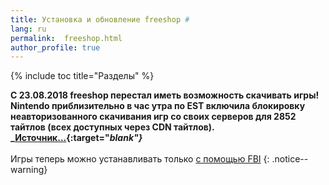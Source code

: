 ```yaml
---
title: Установка и обновление freeshop #
lang: ru
permalink:  freeshop.html
author_profile: true
---
```

{% include toc title="Разделы" %}

**С 23.08.2018 freeshop перестал иметь возможность скачивать игры! Nintendo приблизительно в час утра по EST включила блокировку неавторизованного скачивания игр со своих серверов для 2852 тайтлов (всех доступных через CDN тайтлов). <br>_[Источник...](https://twitter.com/Cheatfreak47/status/1032180782935277570?s=20){:target="_blank"}_**<br><br>Игры теперь можно устанавливать только [с помощью FBI](games)
{: .notice--warning}

<!--В данный момент через freeshop нельзя скачать игры, разработанные самой Nintendo! При попытке это сделать freeshop будет вылетать! [Вот список этих игр](https://vk.com/@3ds_cfw-spisok-taitlov-kotorye-nevozmozhno-skachat-cherez-freeshop){:target="_blank"} 
{: .notice--warning}

Действия для обновления и установки freeshop идентичны
{: .notice--warning}

## Что понадобится

{% include /inc/olx_vk.txt %}
{: .notice--info}

* Прошитая приставка 
* Свежая версия [FBI](fbi){:target="_blank"} (если не уверены свежая ли у вас - обновите)
* Свежая версия [freeshop](https://notabug.org/evi/freeShop/releases){:target="_blank"} *(`.cia` файл)*
* Свежая версия ключей [download.0.bin](files/download.0.bin){:target="_blank"}

## Часть I - Установка или обновление freeshop

Действия для обновления и установки freeshop идентичны
{: .notice--warning}

1. [Установите freeshop](games){:target="_blank"} любым удобным методом
	+ Отсканируйте QR-код, если решите воспользоваться методом установки через QR
	
    [![]({{"/images/QR/freeshop_small.png" | absolute_url }})]({{"/images/QR/freeshop.png" | absolute_url }}){:target="_blank"}
	{: .text-center}
    {: .notice--info}

## Часть II - Установка ключей в freeshop

Приложение работает только при включенном интернете!
{: .notice--info}

1. Запустите приложение freeshop из меню Home
1. Дождитесь пока программа обновится
1. Выключите консоль
1. Вставьте SD-карту приставки в ПК 
1. Переместите файл [`download.0.bin`](files/download.0.bin){:target="_blank"} в папку `\3ds\freeShop\keys`
1. Верните SD-карту в консоль
1. Запустите консоль
1. Теперь freeshop будет видеть игры
{% comment %} 
1. Перейдите в настройки программы. Для этого на нижнем экране нажмите ![]({{"/images/fs/settings.png" | absolute_url }}){:target="_blank"}
1. Перейдите во вкладку "Обновление" (Update)
1. Поставьте галочку напротив первого пункта - "Авто-обновление ключей приложения через URL" (Auto-update title keys from URL)
	+ Если галочка уже стоит и там вписан URL-адрес, нажмите на ![]({{"/images/fs/trash.png" | absolute_url }}){:target="_blank"}, чтобы его удалить
1. Нажмите на ![]({{"/images/fs/qr.png" | absolute_url }}){:target="_blank"} и отсканируйте QR 

    ![]({{"/images/QR/freeshop_keys.png" | absolute_url }}){:target="_blank"}
	{: .text-center}
    {: .notice--info}

	+ Если у вас не работает камера, нажмите на ![]({{"/images/fs/kb.png" | absolute_url }}){:target="_blank"} и вручную введите `https://goo.gl/WWsZcr`

1. Нажмите кнопку "Обновить кэш"
1. Перезагрузите freeshop
{% endcomment %}

## Часть III - Особенности работы freeshop

freeshop может некорректно работать, если в имени wifi сети есть точки, пробелы, кириллица, прочее. Желательно, чтобы имя точки доступа состояло только из латинских символов, цифр и знаков подчеркивания. Старайтесь избегать другие символы.
{: .notice--warning}

Если у вас freeshop ругается на неверные или отсутствующие ключи, скачайте предложенный [`zip-архив`](files/freeShop_data.zip){:target="_blank"} и распакуйте его содержимое с заменой в папку `/3ds` на вашей SD-карте (должно получится так: `/3ds/freeshop/файлы`).
{: .notice--warning}

Установка приложений из freeshop происходит с помощью кнопки {% include inc/btn.txt btn="X" %}. Приложение умеет устанавливать игры в режиме ожидания. Для этого нужно выбрать желаемую игру в списке кнопкой {% include inc/btn.txt btn="Y" %}, выйти из freeshop и перевести приставку в режим ожидания. Через время игра будет загружена. 

freeshop практически всегда крашится при выходе с помощью кнопки {% include inc/btn.txt btn="START" %}. Для корректного закрытия программы выйдите в меню Home с помощью кнопки {% include inc/btn.txt btn="HOME" %} и нажмите {% include inc/btn.txt btn="X" %} на тайле freeshop, чтобы закрыть его. 
{: .notice--warning}

В данный момент через freeshop нельзя скачать игры , разработанные самой Nintendo! При попытке это сделать freeshop будет вылетать! [Список нерабочих игр](https://vk.com/@3ds_cfw-spisok-taitlov-kotorye-nevozmozhno-skachat-cherez-freeshop){:target="_blank"}
{: .notice--warning}-->